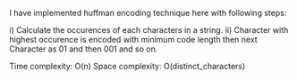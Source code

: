 I have implemented huffman encoding technique here with following steps:

i) Calculate the occurences of each characters in a string.
ii) Character with highest occurence is encoded with minimum code length
then next Character as 01 and then 001 and so on.

Time complexity: O(n)
Space complexity: O(distinct_characters)
